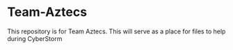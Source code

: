 # Team-Aztecs
This repository is for Team Aztecs. This will serve as a place for files to help during CyberStorm 
